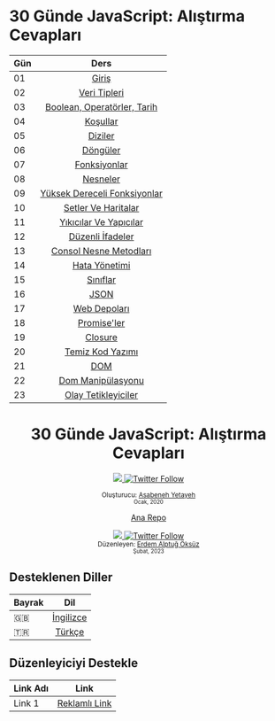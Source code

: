 # 30 Günde JavaScript: Alıştırma Cevapları

| Gün |                                                                       Ders                                                                       |
| ----- | :-------------------------------------------------------------------------------------------------------------------------------------------------: |
| 01    |                                                             [Giriş](./README.md)                                                             |
| 02    |                                               [Veri Tipleri](./02_Day_Data_types/02_Day_Data_types.md)                                                |
| 03    |                             [Boolean, Operatörler, Tarih](./03_Day_Booleans_operators_date/03_Day_Booleans_operators_date.md)                             |
| 04    |                                            [Koşullar](./04_Day_Conditionals/04_Day_Conditionals.md)                                             |
| 05    |                                                     [Diziler](./05_Day_Arrays/05_Day_Arrays.md)                                                      |
| 06    |                                                       [Döngüler](./06_Day_Loops/06_Day_Loops.md)                                                       |
| 07    |                                                 [Fonksiyonlar](./07_Day_Functions/07_Day_Functions.md)                                                 |
| 08    |                                                    [Nesneler](./08_Day_Objects/08_Day_Objects.md)                                                    |
| 09    |                             [Yüksek Dereceli Fonksiyonlar](./09_Day_Higher_order_functions/09_Day_Higher_order_functions.md)                              |
| 10    |                                           [Setler Ve Haritalar](./10_Day_Sets_and_Maps/10_Day_Sets_and_Maps.md)                                           |
| 11    |                      [Yıkıcılar Ve Yapıcılar](./11_Day_Destructuring_and_spreading/11_Day_Destructuring_and_spreading.md)                      |
| 12    |                                  [Düzenli İfadeler](./12_Day_Regular_expressions/12_Day_Regular_expressions.md)                                  |
| 13    |                             [Consol Nesne Metodları](./13_Day_Console_object_methods/13_Day_Console_object_methods.md)                              |
| 14    |                                         [Hata Yönetimi](./14_Day_Error_handling/14_Day_Error_handling.md)                                          |
| 15    |                                                    [Sınıflar](./15_Day_Classes/15_Day_Classes.md)                                                    |
| 16    |                                                        [JSON](./16_Day_JSON/16_Day_JSON.md)                                                         |
| 17    |                                            [Web Depoları](./17_Day_Web_storages/17_Day_Web_storages.md)                                             |
| 18    |                                                  [Promise'ler](./18_Day_Promises/18_Day_Promises.md)                                                   |
| 19    |                                                   [Closure](./19_Day_Closures/19_Day_Closures.md)                                                   |
| 20    |                                  [Temiz Kod Yazımı](./20_Day_Writing_clean_codes/20_Day_Writing_clean_codes.md)                                   |
| 21    |                                                          [DOM](./21_Day_DOM/21_Day_DOM.md)                                                          |
| 22    |                            [Dom Manipülasyonu](./22_Day_Manipulating_DOM_object/22_Day_Manipulating_DOM_object.md)                            |
| 23    |                                        [Olay Tetikleyiciler](./23_Day_Event_listeners/23_Day_Event_listeners.md)                                        |

<div align="center">
  <h1> 30 Günde JavaScript: Alıştırma Cevapları</h1>
  <a class="header-badge" target="_blank" href="https://www.linkedin.com/in/asabeneh/">
  <img src="https://img.shields.io/badge/style--5eba00.svg?label=LinkedIn&logo=linkedin&style=social">
  </a>
  <a class="header-badge" target="_blank" href="https://twitter.com/Asabeneh">
  <img alt="Twitter Follow" src="https://img.shields.io/twitter/follow/asabeneh?style=social">
  </a>

<sub>Oluşturucu:
<a href="https://www.linkedin.com/in/asabeneh/" target="_blank">Asabeneh Yetayeh</a><br>
<small> Ocak, 2020</small>
</sub>

[Ana Repo](https://github.com/Asabeneh/30-Days-Of-JavaScript)

<a class="header-badge" target="_blank" href="https://www.linkedin.com/in/erdemalptugoksuz/">
  <img src="https://img.shields.io/badge/style--5eba00.svg?label=LinkedIn&logo=linkedin&style=social">
  </a>
  <a class="header-badge" target="_blank" href="https://twitter.com/heyahtuput">
  <img alt="Twitter Follow" src="https://img.shields.io/twitter/follow/Erdem Alptuğ?style=social">
  </a><br>
<sub>Düzenleyen:
<a href="https://www.linkedin.com/in/erdemalptugoksuz/" target="_blank">Erdem Alptuğ Öksüz</a><br>
<small> Şubat, 2023</small>
</sub>

</div>

## Desteklenen Diller
| Bayrak |                                                                       Dil                                                                        |
| ----- | :-------------------------------------------------------------------------------------------------------------------------------------------------: |
| 🇬🇧   |                                                             [İngilizce](../README.md)                                                             |
| 🇹🇷   |                                                             [Türkçe](./README.md)

## Düzenleyiciyi Destekle
| Link Adı |                                                                       Link                                                                        |
| ----- | :-------------------------------------------------------------------------------------------------------------------------------------------------: |
| Link 1   |                                                             [Reklamlı Link](https://ay.live/lYtYWg)

